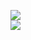 [![](https://img.shields.io/badge/Made%20With-Github%20Spray-lightgrey.svg?style=for-the-badge&logo=github)](https://github.com/Annihil/github-spray#27783)  
[![](https://i.imgur.com/2DrTn0Z.gif)](https://github.com/Annihil/github-spray)